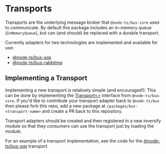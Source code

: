 # Transports

Transports are the underlying message broker that `@node-ts/bus-core` uses to communicate. By default this package includes an in-memory queue (`InMemoryQueue`), but can (and should) be replaced with a durable transport.

Currently adapters for two technologies are implemented and available for use:

- [@node-ts/bus-sqs](/packages/bus-sqs/)
- [@node-ts/bus-rabbitmq](/packages/bus-rabbitmq/)

## Implementing a Transport

Implementing a new transport is relatively simple (and encouraged!). This can be done by implementing the [Transport<>](https://github.com/node-ts/bus/blob/master/packages/bus-core/src/transport/transport.ts) interface from `@node-ts/bus-core`. If you'd like to contribute your transport adapter back to `@node-ts/bus` then please fork this repo, add a new package at `/packages/bus-<transport-name>` and create a PR back to this repository.

Transport adapters should be created and then registered in a new inversify module so that they consumers can use the transport just by loading the module.

For an example of a transport implementation, see the code for the [@node-ts/bus-sqs](https://github.com/node-ts/bus/blob/master/packages/bus-sqs/) transport.
